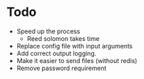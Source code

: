# Todo #
- Speed up the process
  - Reed solomon takes time
- Replace config file with input arguments
- Add correct output logging. 
- Make it easier to send files (without redis)
- Remove password requirement